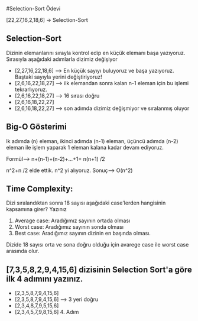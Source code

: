 #Selection-Sort Ödevi

[22,27,16,2,18,6] -> Selection-Sort

## Selection-Sort

Dizinin elemanlarını sırayla kontrol edip en küçük elemanı başa yazıyoruz.  Sırasıyla aşağıdaki adımlarla dizimiz değişiyor

* [2,27,16,22,18,6] --> En küçük sayıyı buluyoruz ve başa yazıyoruz. Baştaki sayıyla yerini değiştiriyoruz!
* [2,6,16,22,18,27] --> ilk elemandan sonra kalan n-1 eleman için bu işlemi tekrarlıyoruz.
* [2,6,16,22,18,27] --> 16 sırası doğru
* [2,6,16,18,22,27]
* [2,6,16,18,22,27] --> son adımda dizimiz değişmiyor ve sıralanmış oluyor

## Big-O Gösterimi

lk adımda (n) eleman, ikinci adımda (n-1) eleman, üçüncü adımda (n-2) eleman ile işlem yaparak 1 eleman kalana kadar devam ediyoruz.

Formül--> n+(n-1)+(n-2)+...+1= n(n+1) /2

n^2+n /2 elde ettik. n^2 yi alıyoruz. Sonuç--> O(n^2)

## Time Complexity: 

Dizi sıralandıktan sonra 18 sayısı aşağıdaki case'lerden hangisinin kapsamına girer? Yazınız

1. Average case: Aradığımız sayının ortada olması
2. Worst case: Aradığımız sayının sonda olması
3. Best case: Aradığımız sayının dizinin en başında olması.

Dizide 18 sayısı orta ve sona doğru olduğu için avarege case ile worst case arasında olur.

## [7,3,5,8,2,9,4,15,6] dizisinin Selection Sort'a göre ilk 4 adımını yazınız.

* [2,3,5,8,7,9,4,15,6]
* [2,3,5,8,7,9,4,15,6] --> 3 yeri doğru
* [2,3,4,8,7,9,5,15,6]
* [2,3,4,5,7,9,8,15,6] 4. Adım

